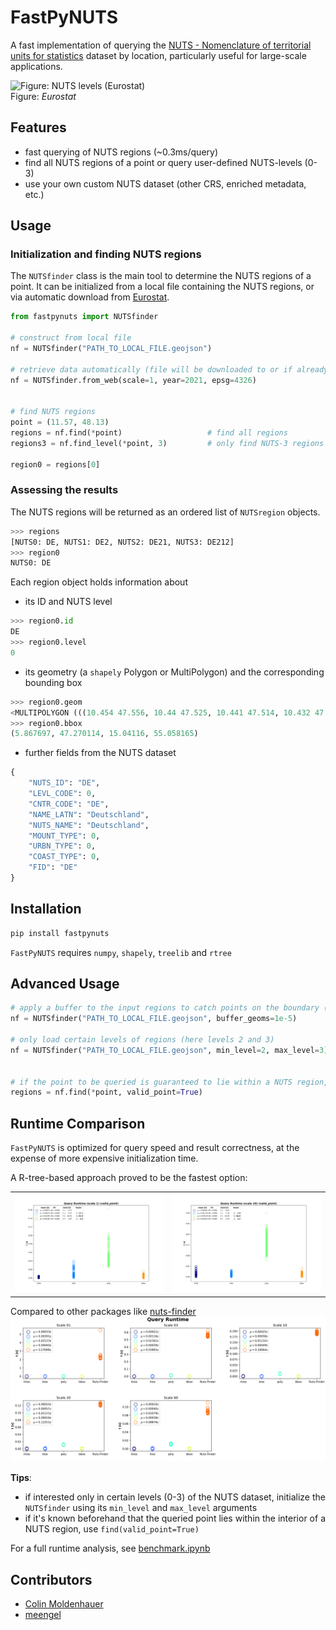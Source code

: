# FastPyNUTS
A fast implementation of querying the [NUTS - Nomenclature of territorial units for statistics](https://ec.europa.eu/eurostat/web/gisco/geodata/reference-data/administrative-units-statistical-units/nuts) dataset by location, particularly useful for large-scale applications.


![Figure: NUTS levels (Eurostat)](img/levels.gif) <br>
Figure: _Eurostat_


## Features
- fast querying of NUTS regions (~0.3ms/query)
- find all NUTS regions of a point or query user-defined NUTS-levels (0-3)
- use your own custom NUTS dataset (other CRS, enriched metadata, etc.)


## Usage

### Initialization and finding NUTS regions
The `NUTSfinder` class is the main tool to determine the NUTS regions of a point. It can be initialized from a local file
containing the NUTS regions, or via automatic download from [Eurostat](https://gisco-services.ec.europa.eu/distribution/v2/nuts).
```python
from fastpynuts import NUTSfinder

# construct from local file
nf = NUTSfinder("PATH_TO_LOCAL_FILE.geojson")

# retrieve data automatically (file will be downloaded to or if already existing read from '.data')
nf = NUTSfinder.from_web(scale=1, year=2021, epsg=4326)


# find NUTS regions
point = (11.57, 48.13)
regions = nf.find(*point)                   # find all regions
regions3 = nf.find_level(*point, 3)         # only find NUTS-3 regions

region0 = regions[0]
```

### Assessing the results
The NUTS regions will be returned as an ordered list of `NUTSregion` objects.
```python
>>> regions
[NUTS0: DE, NUTS1: DE2, NUTS2: DE21, NUTS3: DE212]
>>> region0
NUTS0: DE
```

Each region object holds information about
- its ID and NUTS level
```python
>>> region0.id
DE
>>> region0.level
0
```
- its geometry (a `shapely` Polygon or MultiPolygon) and the corresponding bounding box
```python
>>> region0.geom
<MULTIPOLYGON (((10.454 47.556, 10.44 47.525, 10.441 47.514, 10.432 47.504, ...>
>>> region0.bbox
(5.867697, 47.270114, 15.04116, 55.058165)
```
- further fields from the NUTS dataset
```python
{
    "NUTS_ID": "DE",
    "LEVL_CODE": 0,
    "CNTR_CODE": "DE",
    "NAME_LATN": "Deutschland",
    "NUTS_NAME": "Deutschland",
    "MOUNT_TYPE": 0,
    "URBN_TYPE": 0,
    "COAST_TYPE": 0,
    "FID": "DE"
}
```

## Installation
```cmd
pip install fastpynuts
```
`FastPyNUTS` requires `numpy`, `shapely`, `treelib` and `rtree`



## Advanced Usage
```python
# apply a buffer to the input regions to catch points on the boundary (for further info on the buffering, see the documentation)
nf = NUTSfinder("PATH_TO_LOCAL_FILE.geojson", buffer_geoms=1e-5)

# only load certain levels of regions (here levels 2 and 3)
nf = NUTSfinder("PATH_TO_LOCAL_FILE.geojson", min_level=2, max_level=3)


# if the point to be queried is guaranteed to lie within a NUTS region, setting valid_point to True may speed up the runtime
regions = nf.find(*point, valid_point=True)
```


## Runtime Comparison
`FastPyNUTS` is optimized for query speed and result correctness, at the expense of more expensive initialization time.

A R-tree-based approach proved to be the fastest option:
<table>
 <tr>
    <td> <img src="img/benchmark_1.png" alt="Benchmark for scale 1."> </td>
    <td> <img src="img/benchmark_20_zoom.png" alt="Benchmark for scale 1."> </td>
  </tr>
</table>

Compared to other packages like [nuts-finder](https://github.com/nestauk/nuts_finder)
![](img/benchmark_other.png)

**Tips**:
- if interested only in certain levels (0-3) of the NUTS dataset, initialize the `NUTSfinder` using its `min_level` and `max_level` arguments
- if it's known beforehand that the queried point lies within the interior of a NUTS region, use `find(valid_point=True)`

For a full runtime analysis, see [benchmark.ipynb](benchmark.ipynb)



## Contributors
- [Colin Moldenhauer](https://github.com/ColinMoldenhauer/)
- [meengel](https://github.com/meengel)
